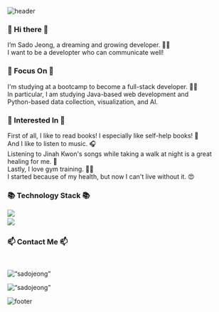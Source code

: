 ![header](https://capsule-render.vercel.app/api?type=slice&color=30A9DE&height=170&section=header&text=Sado%20Jeong%20:%20\)&fontColor=090707&fontAlignX=45&fontAlignY=65&fontSize=80)


<h3 align=“center”> 👋 Hi there 👋 </h3>
<p align=“center“>
I’m Sado Jeong, a dreaming and growing developer. 🏃‍♂️ <br>
I want to be a developter who can communicate well!
</p>
<h3  style:mar  align=“center”> &#x1F3AF; Focus On &#x1F3AF; </h3>
<p align=“center”>
I'm studying at a bootcamp to become a full-stack developer. 👨‍💻 <br>
In particular, I am studying Java-based web development and  <br>
  Python-based data collection, visualization, and AI.
</p>
<h3 align=“center”> &#x1F440; Interested In &#x1F440; </h3>
<p align=“center”> 
First of all, I like to read books! I especially like self-help books! 📖 <br>
And I like to listen to music. 🎧 <br>
Listening to Jinah Kwon's songs while taking a walk at night is a great healing for me. 🌃 <br>
Lastly, I love gym training. 🏋️‍♂️<br>
I started because of my health, but now I can't live without it. 😍
</p>
<h3 align=“center”>📚 Technology Stack 📚</h3>
<p align=“center”>
<img src="https://img.shields.io/badge/Python-3776AB?style=flat-square&logo=Python&logoColor=white“/>&nbsp
<img src=”https://img.shields.io/badge/Java-007396?style=flat-square&logo=&logoColor=white“/>&nbsp
<br>
<img src=”https://img.shields.io/badge/HTML5-E34F26?style=flat-square&logo=HTML5&logoColor=white“/>&nbsp
<img src=”https://img.shields.io/badge/CSS3-1572B6?style=flat-square&logo=CSS3&logoColor=white“/>&nbsp
<img src=”https://img.shields.io/badge/JavaScript-FFD700?style=flat-square&logo=JavaScript&logoColor=white"/>&nbsp

<br>
<img src="https://img.shields.io/badge/MySQL-4479A1?style=flat-square&logo=MySQL&logoColor=white“/>&nbsp
<img src=”https://img.shields.io/badge/MongoDB-47A248?style=flat-square&logo=MongoDB&logoColor=white“/>&nbsp
<img src=”https://img.shields.io/badge/Hadoop-66CCFF?style=flat-square&logo=Apache-Hadoop&logoColor=white“/>&nbsp
<img src=”https://img.shields.io/badge/Git-F05032?style=flat-square&logo=Git&logoColor=white"/>&nbsp
</p>

<h3 align=“center”>📫 Contact Me 📫</h3>

<p align=“center”>
<a href="https://dreamingsado.tistory.com/“><img src=”https://img.shields.io/badge/Tistory-000000?style=flat-square&logo=Tistory&logoColor=white&link=https://dreamingsado.tistory.com/"/></a>&nbsp
<a href="mailto:a01063854375@gmail.com“><img src=”https://img.shields.io/badge/Gmail-d14836?style=flat-square&logo=Gmail&logoColor=white&link=mailto:a01063854375@gmail.com"/></a>

</p>

<p align=“center”>
<img align=“center” src="https://github-readme-stats.vercel.app/api/top-langs?username=sadojeong&show_icons=true&locale=en&layout=compact" alt=“sadojeong” />
</p>

<p align=“center”> <img align=“center” src="https://github-readme-stats.vercel.app/api?username=sadojeong&show_icons=true&locale=en" alt=“sadojeong” /></p>

<!-- <p align=“center”><img align=“center” src="https://github-readme-streak-stats.herokuapp.com/?user=sadojeong&" alt=“sadojeong” /></p> -->

![footer](https://capsule-render.vercel.app/api?type=slice&color=30A9DE&height=100&section=footer)

